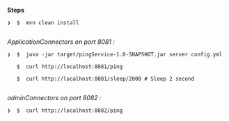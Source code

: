 

**Steps**

```
❯  $  mvn clean install
   
```

*ApplicationConnectors on port 8081 :*

```
❯  $  java -jar target/pingService-1.0-SNAPSHOT.jar server config.yml

   $  curl http://localhost:8081/ping
   
   $  curl http://localhost:8081/sleep/2000 # Sleep 2 second
   
```

*adminConnectors on port 8082 :*

```
❯  $  curl http://localhost:8082/ping
  
```
